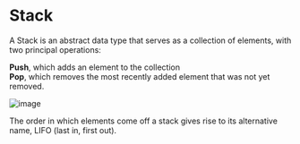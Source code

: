 # Stack

A Stack is an abstract data type that serves as a collection of elements, with two principal operations:

<strong>Push</strong>, which adds an element to the collection<br>
<strong>Pop</strong>, which removes the most recently added element that was not yet removed.

![image]("https://github.com/1502shivam-singh/Algorithms/blob/master/Data%20Structures/Stack/stack.gif")

The order in which elements come off a stack gives rise to its alternative name, LIFO (last in, first out).

